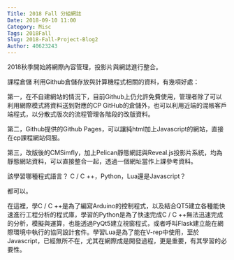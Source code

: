 ```yaml
---
Title: 2018 Fall 分組網誌
Date: 2018-09-10 11:00
Category: Misc
Tags: 2018Fall
Slug: 2018-Fall-Project-Blog2
Author: 40623243
---
```


2018秋季開始將網際內容管理，投影片與網誌進行整合。

<!-- PELICAN_END_SUMMARY -->

課程倉儲
利用Github倉儲存放與計算機程式相關的資料，有幾項好處：

第一，在不自建網站的情況下，目前Github上仍允許免費使用，管理者除了可以利用網際模式將資料送到對應的CP GitHub的倉儲外，也可以利用近端的混帳客戶端程式，以分散式版次的流程管理各階段的改版資料。

第二，Github提供的Github Pages，可以讓純html加上Javascript的網站，直接在cp課程網站伺服。

第三，改版後的CMSimfly，加上Pelican靜態網誌與Reveal.js投影片系統，均為靜態網站資料，可以直接整合一起，透過一個網址當作上課參考資料。

該學習哪種程式語言？
C / C ++，Python，Lua還是Javascript？

都可以。

在這裡，學C / C ++是為了編寫Arduino的控制程式，以及結合QT5建立各種能快速進行工程分析的程式庫，學習的Python是為了快速完成C / C ++無法迅速完成的分析，模擬與運算，也能透過PyQt5建立視窗程式，或者呼叫Flask建立能在網際環境中執行的協同設計套件。學習Lua是為了能在V-rep中使用，至於Javascript，已經無所不在，尤其在網際成是開發過程，更是重要，有其學習的必要性。

